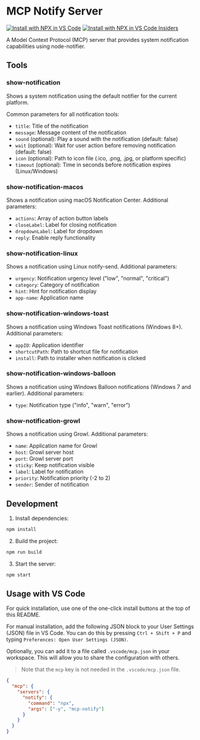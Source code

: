 # MCP Notify Server

[![Install with NPX in VS Code](https://img.shields.io/badge/VS_Code-NPM-0098FF?style=flat-square&logo=visualstudiocode&logoColor=white)](https://insiders.vscode.dev/redirect/mcp/install?name=notify&config=%7B%22command%22%3A%22npx%22%2C%22args%22%3A%5B%22-y%22%2C%22mcp-notify%22%5D%7D) [![Install with NPX in VS Code Insiders](https://img.shields.io/badge/VS_Code_Insiders-NPM-24bfa5?style=flat-square&logo=visualstudiocode&logoColor=white)](https://insiders.vscode.dev/redirect/mcp/install?name=notify&config=%7B%22command%22%3A%22npx%22%2C%22args%22%3A%5B%22-y%22%2C%22mcp-notify%22%5D%7D&quality=insiders)

A Model Context Protocol (MCP) server that provides system notification capabilities using node-notifier.

## Tools

### show-notification
Shows a system notification using the default notifier for the current platform.

Common parameters for all notification tools:
- `title`: Title of the notification
- `message`: Message content of the notification
- `sound` (optional): Play a sound with the notification (default: false)
- `wait` (optional): Wait for user action before removing notification (default: false)
- `icon` (optional): Path to icon file (.ico, .png, .jpg, or platform specific)
- `timeout` (optional): Time in seconds before notification expires (Linux/Windows)

### show-notification-macos
Shows a notification using macOS Notification Center. 
Additional parameters:
- `actions`: Array of action button labels
- `closeLabel`: Label for closing notification
- `dropdownLabel`: Label for dropdown
- `reply`: Enable reply functionality

### show-notification-linux
Shows a notification using Linux notify-send.
Additional parameters:
- `urgency`: Notification urgency level ("low", "normal", "critical")
- `category`: Category of notification
- `hint`: Hint for notification display
- `app-name`: Application name

### show-notification-windows-toast
Shows a notification using Windows Toast notifications (Windows 8+).
Additional parameters:
- `appID`: Application identifier
- `shortcutPath`: Path to shortcut file for notification
- `install`: Path to installer when notification is clicked

### show-notification-windows-balloon
Shows a notification using Windows Balloon notifications (Windows 7 and earlier).
Additional parameters:
- `type`: Notification type ("info", "warn", "error")

### show-notification-growl
Shows a notification using Growl.
Additional parameters:
- `name`: Application name for Growl
- `host`: Growl server host
- `port`: Growl server port
- `sticky`: Keep notification visible
- `label`: Label for notification
- `priority`: Notification priority (-2 to 2)
- `sender`: Sender of notification

## Development

1. Install dependencies:
```bash
npm install
```

2. Build the project:
```bash
npm run build
```

3. Start the server:
```bash
npm start
```

## Usage with VS Code

For quick installation, use one of the one-click install buttons at the top of this README.

For manual installation, add the following JSON block to your User Settings (JSON) file in VS Code. You can do this by pressing `Ctrl + Shift + P` and typing `Preferences: Open User Settings (JSON)`.

Optionally, you can add it to a file called `.vscode/mcp.json` in your workspace. This will allow you to share the configuration with others.

> Note that the `mcp` key is not needed in the `.vscode/mcp.json` file.

```json
{
  "mcp": {
    "servers": {
      "notify": {
        "command": "npx",
        "args": ["-y", "mcp-notify"]
      }
    }
  }
}
```
